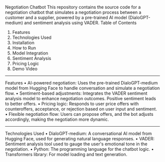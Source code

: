 
Negotiation Chatbot
This repository contains the source code for a negotiation chatbot that simulates 
a negotiation process between a customer and a supplier, powered by a pre-trained AI model (DialoGPT-medium) and sentiment analysis using VADER.
Table of Contents
1.	Features
2.	Technologies Used
3.	Installation
4.	How to Run
5.	Model Integration
6.	Sentiment Analysis
7.	Pricing Logic
8.	Demo Video
________________________________________
Features
•	AI-powered negotiation: Uses the pre-trained DialoGPT-medium model from Hugging Face to handle conversation and simulate a negotiation flow.
•	Sentiment-based adjustments: Integrates the VADER sentiment analysis model to enhance negotiation outcomes. Positive sentiment leads to better offers.
•	Pricing logic: Responds to user price offers with counteroffers, acceptance, or rejection based on user input and sentiment.
•	Flexible negotiation flow: Users can propose offers, and the bot adjusts accordingly, making the negotiation more dynamic.
________________________________________
Technologies Used
•	DialoGPT-medium: A conversational AI model from Hugging Face, used for generating natural language responses.
•	VADER: Sentiment analysis tool used to gauge the user's emotional tone in the negotiation.
•	Python: The programming language for the chatbot logic.
•	Transformers library: For model loading and text generation.

